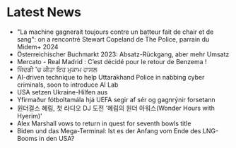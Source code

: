 # Latest News
-  "La machine gagnerait toujours contre un batteur fait de chair et de sang": on a rencontré Stewart Copeland de The Police, parrain du Midem+ 2024
-  Österreichischer Buchmarkt 2023: Absatz-Rückgang, aber mehr Umsatz
-  Mercato - Real Madrid : C’est décidé pour le retour de Benzema !
-  ਜਿੰਦਗੀ 'ਚ ਕੀਤਾ ਇਹ ਮੁਕਾਮ ਹਾਸਲ
-  AI-driven technique to help Uttarakhand Police in nabbing cyber criminals, soon to introduce AI Lab
-  USA setzen Ukraine-Hilfen aus
-  Yfir­maður fótboltamála hjá UEFA segir af sér og gagn­rýnir for­setann
-  원더걸스 혜림, 첫 라디오 DJ 도전 ‘혜림의 원더 아워스(Wonder Hours with Hyerim)’
-  Alex Marshall vows to return in quest for seventh bowls title
-  Biden und das Mega-Terminal: Ist es der Anfang vom Ende des LNG-Booms in den USA?
